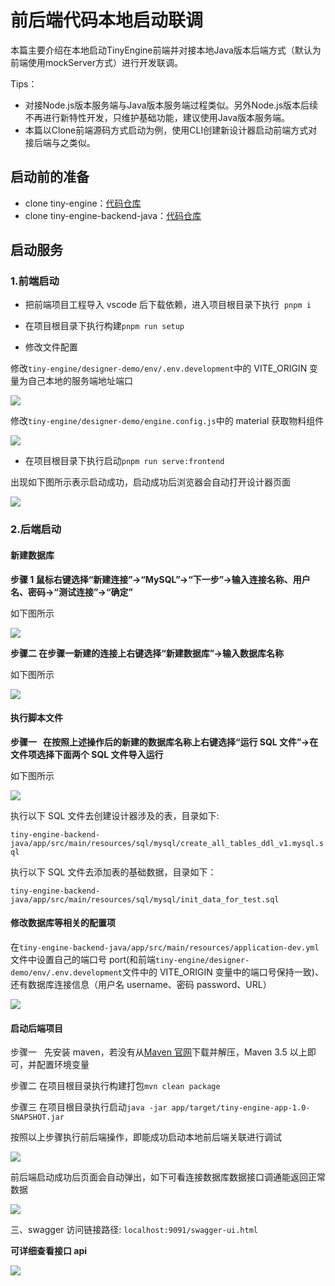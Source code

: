 # 前后端代码本地启动联调

本篇主要介绍在本地启动TinyEngine前端并对接本地Java版本后端方式（默认为前端使用mockServer方式）进行开发联调。

Tips：
- 对接Node.js版本服务端与Java版本服务端过程类似。另外Node.js版本后续不再进行新特性开发，只维护基础功能，建议使用Java版本服务端。
- 本篇以Clone前端源码方式启动为例，使用CLI创建新设计器启动前端方式对接后端与之类似。

## 启动前的准备

- clone tiny-engine：[代码仓库](https://github.com/opentiny/tiny-engine/tree/refactor/develop)
- clone tiny-engine-backend-java：[代码仓库](https://github.com/opentiny/tiny-engine-backend-java)

## 启动服务

### 1.前端启动

- 把前端项目工程导入 vscode 后下载依赖，进入项目根目录下执行  `pnpm i`

- 在项目根目录下执行构建`pnpm run setup`

- 修改文件配置

修改`tiny-engine/designer-demo/env/.env.development`中的 VITE_ORIGIN 变量为自己本地的服务端地址端口

![](./imgs/java-debugging-image33.png)

修改`tiny-engine/designer-demo/engine.config.js`中的 material 获取物料组件

![](./imgs/java-debugging-image34.png)

- 在项目根目录下执行启动`pnpm run serve:frontend`

出现如下图所示表示启动成功，启动成功后浏览器会自动打开设计器页面

![](./imgs/java-debugging-image35.png)

### 2.后端启动

#### 新建数据库

**步骤 1 鼠标右键选择“新建连接”->“MySQL”->“下一步”->输入连接名称、用户名、密码->“测试连接”->“确定”**

如下图所示

![](./imgs/java-debugging-image36.png)

**步骤二 在步骤一新建的连接上右键选择“新建数据库”->输入数据库名称**

如下图所示

![](./imgs/java-debugging-image37.png)

#### 执行脚本文件

**步骤一   在按照上述操作后的新建的数据库名称上右键选择“运行 SQL 文件”->在文件项选择下面两个 SQL 文件导入运行**

如下图所示

![](./imgs/java-debugging-image38.png)

执行以下 SQL 文件去创建设计器涉及的表，目录如下:

`tiny-engine-backend-java/app/src/main/resources/sql/mysql/create_all_tables_ddl_v1.mysql.sql`

执行以下 SQL 文件去添加表的基础数据，目录如下：

`tiny-engine-backend-java/app/src/main/resources/sql/mysql/init_data_for_test.sql`

#### 修改数据库等相关的配置项

在`tiny-engine-backend-java/app/src/main/resources/application-dev.yml`文件中设置自己的端口号 port(和前端`tiny-engine/designer-demo/env/.env.development`文件中的 VITE_ORIGIN 变量中的端口号保持一致)、还有数据库连接信息（用户名 username、密码 password、URL）

![](./imgs/java-debugging-image39.png)

#### 启动后端项目

步骤一   先安装 maven，若没有从[Maven 官网](https://maven.apache.org/download.cgi)下载并解压，Maven 3.5 以上即可，并配置环境变量

步骤二 在项目根目录执行构建打包`mvn clean package`

步骤三 在项目根目录执行启动`java -jar app/target/tiny-engine-app-1.0-SNAPSHOT.jar`

按照以上步骤执行前后端操作，即能成功启动本地前后端关联进行调试

![](./imgs/java-debugging-image40.png)

前后端启动成功后页面会自动弹出，如下可看连接数据库数据接口调通能返回正常数据

![](./imgs/java-debugging-image41.png)

三、swagger 访问链接路径:
`localhost:9091/swagger-ui.html`

**可详细查看接口 api**

![](./imgs/java-debugging-image42.png)
